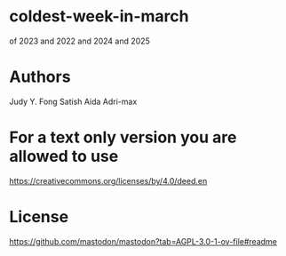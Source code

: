 # coldest-week-in-march
of 2023 and 2022 and 2024 and 2025

# Authors

Judy Y. Fong
Satish
Aida
Adri-max

# For a text only version you are allowed to use
https://creativecommons.org/licenses/by/4.0/deed.en

# License
https://github.com/mastodon/mastodon?tab=AGPL-3.0-1-ov-file#readme
